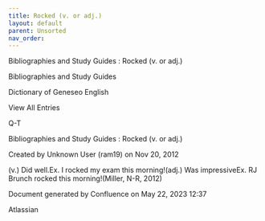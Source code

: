 ```yaml
---
title: Rocked (v. or adj.)
layout: default
parent: Unsorted
nav_order:
---
```


Bibliographies and Study Guides : Rocked (v. or adj.)

Bibliographies and Study Guides

Dictionary of Geneseo English

View All Entries

Q-T

Bibliographies and Study Guides : Rocked (v. or adj.)

Created by  Unknown User (ram19) on Nov 20, 2012

(v.) Did well.Ex. I rocked my exam this morning!(adj.) Was impressiveEx. RJ Brunch rocked this morning!(Miller, N-R, 2012)

Document generated by Confluence on May 22, 2023 12:37

Atlassian
